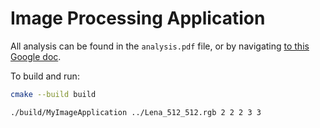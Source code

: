 # Image Processing Application

All analysis can be found in the `analysis.pdf` file, or by navigating [to this Google doc](https://docs.google.com/document/d/1vhzr74Mn2iDY4gS_RCoAc8B2Hnmm_9meRpkGb5kglhM/edit?usp=sharing).

To build and run:

```bash
cmake --build build
```

```bash
./build/MyImageApplication ../Lena_512_512.rgb 2 2 2 3 3
```
